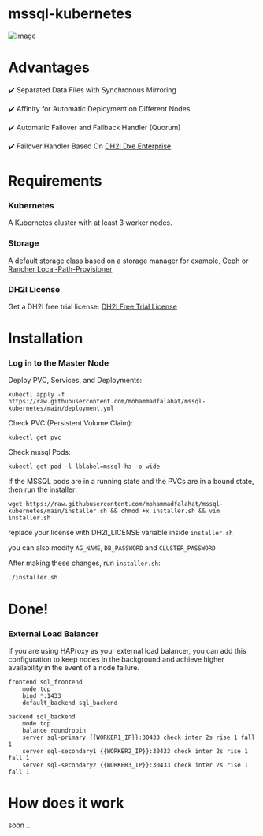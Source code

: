 # mssql-kubernetes

![image](https://github.com/falahatme/mssql-kubernetes/assets/7458874/87e1257e-0063-40fb-9eb9-46f969077146)

# Advantages

✔️ Separated Data Files with Synchronous Mirroring

✔️ Affinity for Automatic Deployment on Different Nodes

✔️ Automatic Failover and Failback Handler (Quorum)

✔️ Failover Handler Based On [DH2I Dxe Enterprise](https://dh2i.com/dxenterprise-high-availability/)

# Requirements

### Kubernetes
A Kubernetes cluster with at least 3 worker nodes.
### Storage
A default storage class based on a storage manager for example, [Ceph](https://github.com/mohammadfalahat/rook) or [Rancher Local-Path-Provisioner](https://github.com/rancher/local-path-provisioner)
### DH2I License
Get a DH2I free trial license: [DH2I Free Trial License](https://clients.dh2i.com/Default.aspx)

# Installation

### Log in to the Master Node

Deploy PVC, Services, and Deployments:

```
kubectl apply -f https://raw.githubusercontent.com/mohammadfalahat/mssql-kubernetes/main/deployment.yml
```

Check PVC (Persistent Volume Claim):

```
kubectl get pvc
```

Check mssql Pods:

```
kubectl get pod -l lblabel=mssql-ha -o wide 
```

If the MSSQL pods are in a running state and the PVCs are in a bound state, then run the installer:

```
wget https://raw.githubusercontent.com/mohammadfalahat/mssql-kubernetes/main/installer.sh && chmod +x installer.sh && vim installer.sh
```

replace your license with DH2I_LICENSE variable inside `installer.sh`

you can also modify `AG_NAME`, `DB_PASSWORD` and `CLUSTER_PASSWORD`

After making these changes, run `installer.sh`:

```
./installer.sh
```

# Done!

### External Load Balancer

If you are using HAProxy as your external load balancer, you can add this configuration to keep nodes in the background and achieve higher availability in the event of a node failure.

```
frontend sql_frontend
    mode tcp
    bind *:1433
    default_backend sql_backend

backend sql_backend
    mode tcp
    balance roundrobin
    server sql-primary {{WORKER1_IP}}:30433 check inter 2s rise 1 fall 1
    server sql-secondary1 {{WORKER2_IP}}:30433 check inter 2s rise 1 fall 1
    server sql-secondary2 {{WORKER3_IP}}:30433 check inter 2s rise 1 fall 1
```

# How does it work
soon ...
